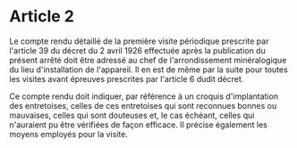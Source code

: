 # Article 2

Le compte rendu détaillé de la première visite périodique prescrite par l'article 39 du décret du 2 avril 1926 effectuée après la publication du présent arrêté doit être adressé au chef de l'arrondissement minéralogique du lieu d'installation de l'appareil. Il en est de même par la suite pour toutes les visites avant épreuves prescrites par l'article 6 dudit décret.

Ce compte rendu doit indiquer, par référence à un croquis d'implantation des entretoises, celles de ces entretoises qui sont reconnues bonnes ou mauvaises, celles qui sont douteuses et, le cas échéant, celles qui n'auraient pu être vérifiées de façon efficace. Il précise également les moyens employés pour la visite.
